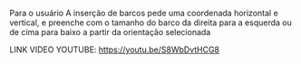 Para o usuário
A inserção de barcos pede uma coordenada horizontal e vertical, e preenche com o tamanho do barco da direita para a esquerda ou de cima para baixo a partir da orientação selecionada

LINK VIDEO YOUTUBE: https://youtu.be/S8WbDvtHCG8

